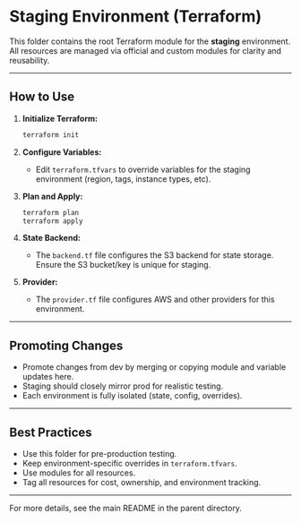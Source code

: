 # Staging Environment (Terraform)

This folder contains the root Terraform module for the **staging** environment. All resources are managed via official and custom modules for clarity and reusability.

---

## How to Use

1. **Initialize Terraform:**
   ```bash
   terraform init
   ```

2. **Configure Variables:**
   - Edit `terraform.tfvars` to override variables for the staging environment (region, tags, instance types, etc).

3. **Plan and Apply:**
   ```bash
   terraform plan
   terraform apply
   ```

4. **State Backend:**
   - The `backend.tf` file configures the S3 backend for state storage. Ensure the S3 bucket/key is unique for staging.

5. **Provider:**
   - The `provider.tf` file configures AWS and other providers for this environment.

---

## Promoting Changes

- Promote changes from dev by merging or copying module and variable updates here.
- Staging should closely mirror prod for realistic testing.
- Each environment is fully isolated (state, config, overrides).

---

## Best Practices

- Use this folder for pre-production testing.
- Keep environment-specific overrides in `terraform.tfvars`.
- Use modules for all resources.
- Tag all resources for cost, ownership, and environment tracking.

---

For more details, see the main README in the parent directory. 